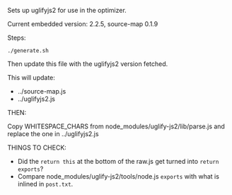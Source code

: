Sets up uglifyjs2 for use in the optimizer.

Current embedded version: 2.2.5, source-map 0.1.9

Steps:

    ./generate.sh

Then update this file with the uglifyjs2 version fetched.

This will update:

* ../source-map.js
* ../uglifyjs2.js

THEN:

Copy WHITESPACE_CHARS from node_modules/uglify-js2/lib/parse.js and replace the one in ../uglifyjs2.js

THINGS TO CHECK:

* Did the `return this` at the bottom of the raw.js get turned into
`return exports`?
* Compare node_modules/uglify-js2/tools/node.js `exports` with what is inlined
in `post.txt`.
